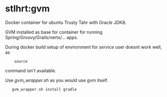 stlhrt:gvm
=========================

Docker container for ubuntu Trusty Tahr with Oracle JDK8.

GVM installed as base for container for running Spring/Groovy/Grails/vertx/... apps.

During docker build setup of environment for _service_ user doesnt work well, as 
```
    source
``` 
command isn't available.

Use _gvm_wrapper.sh_ as you would use gvm itself.
```
   gvm_wrapper.sh install gradle
```
